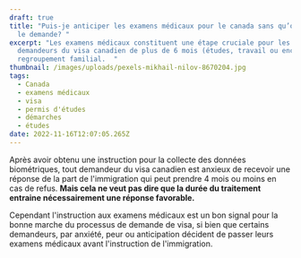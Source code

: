 ```yaml
---
draft: true
title: "Puis-je anticiper les examens médicaux pour le canada sans qu’on ne me
  le demande? "
excerpt: "Les examens médicaux constituent une étape cruciale pour les
  demandeurs du visa canadien de plus de 6 mois (études, travail ou encore
  regroupement familial.  "
thumbnail: /images/uploads/pexels-mikhail-nilov-8670204.jpg
tags:
  - Canada
  - examens médicaux
  - visa
  - permis d'études
  - démarches
  - études
date: 2022-11-16T12:07:05.265Z
---
```

Après avoir obtenu une instruction pour la collecte des données biométriques, tout demandeur du visa canadien est anxieux de recevoir une réponse de la part de l'immigration qui peut prendre 4 mois ou moins en cas de refus. **Mais cela ne veut pas dire que la durée du traitement entraine nécessairement une réponse favorable.**

Cependant l'instruction aux examens médicaux est un bon signal pour la bonne marche du processus de demande de visa, si bien que certains demandeurs,  par anxiété, peur ou anticipation décident de passer leurs examens médicaux avant l'instruction de l'immigration.